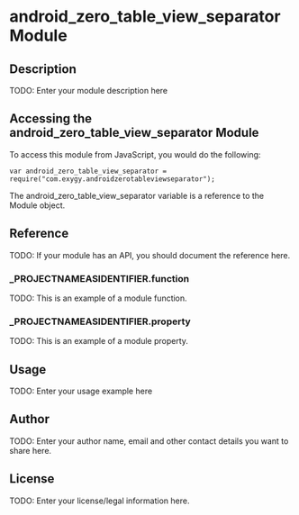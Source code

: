 # android_zero_table_view_separator Module

## Description

TODO: Enter your module description here

## Accessing the android_zero_table_view_separator Module

To access this module from JavaScript, you would do the following:

	var android_zero_table_view_separator = require("com.exygy.androidzerotableviewseparator");

The android_zero_table_view_separator variable is a reference to the Module object.	

## Reference

TODO: If your module has an API, you should document
the reference here.

### ___PROJECTNAMEASIDENTIFIER__.function

TODO: This is an example of a module function.

### ___PROJECTNAMEASIDENTIFIER__.property

TODO: This is an example of a module property.

## Usage

TODO: Enter your usage example here

## Author

TODO: Enter your author name, email and other contact
details you want to share here. 

## License

TODO: Enter your license/legal information here.
